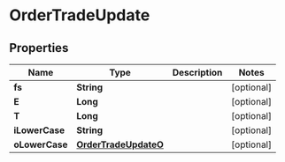 

# OrderTradeUpdate


## Properties

| Name | Type | Description | Notes |
|------------ | ------------- | ------------- | -------------|
|**fs** | **String** |  |  [optional] |
|**E** | **Long** |  |  [optional] |
|**T** | **Long** |  |  [optional] |
|**iLowerCase** | **String** |  |  [optional] |
|**oLowerCase** | [**OrderTradeUpdateO**](OrderTradeUpdateO.md) |  |  [optional] |



